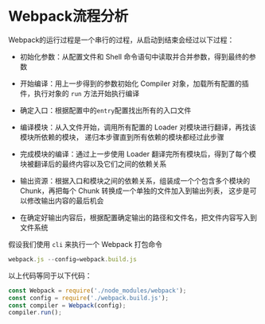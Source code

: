 # Webpack流程分析

Webpack的运行过程是一个串行的过程，从启动到结束会经过以下过程：

- 初始化参数：从配置文件和 Shell 命令语句中读取并合并参数，得到最终的参数

- 开始编译：用上一步得到的参数初始化 Compiler 对象，加载所有配置的插件，执行对象的 `run`
方法开始执行编译

- 确定入口：根据配置中的`entry`配置找出所有的入口文件

- 编译模块：从入文件开始，调用所有配置的 Loader 对模块进行翻译，再找该模块所依赖的模块，
递归本步骤直到所有依赖的模块都经过此步骤

- 完成模块的编译：通过上一步使用 Loader 翻译完所有模块后，得到了每个模块被翻译后的最终内容以及它们之间的依赖关系

- 输出资源：根据入口和模块之间的依赖关系，组装成一个个包含多个模块的 Chunk，再把每个 Chunk 转换成一个单独的文件加入到输出列表，
这步是可以修改输出内容的最后机会

- 在确定好输出内容后，根据配置确定输出的路径和文件名，把文件内容写入到文件系统

假设我们使用 `cli` 来执行一个 Webpack 打包命令

```js
webpack.js --config=webpack.build.js
```

以上代码等同于以下代码：

```js
const Webpack = require('./node_modules/webpack');
const config = require('./webpack.build.js');
const compiler = Webpack(config);
compiler.run();

```





